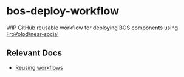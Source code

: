 # bos-deploy-workflow

WIP GitHub reusable workflow for deploying BOS components using [FroVolod/near-social](https://github.com/FroVolod/near-social)

## Relevant Docs

- [Reusing workflows](https://docs.github.com/en/actions/using-workflows/reusing-workflows#calling-a-reusable-workflow)
